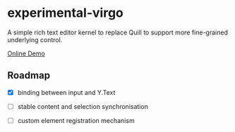 # experimental-virgo

A simple rich text editor kernel to replace Quill to support more fine-grained underlying control.

[Online Demo](https://experimental-virgo.vercel.app/)

## Roadmap

- [x] binding between input and Y.Text

- [ ] stable content and selection synchronisation

- [ ] custom element registration mechanism
